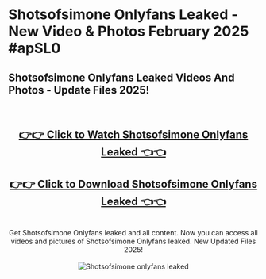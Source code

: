 # Shotsofsimone Onlyfans Leaked - New Video & Photos February 2025 #apSL0

<h2>Shotsofsimone Onlyfans Leaked Videos And Photos - Update Files 2025!</h2>
<br>
<div align="center">
<h2><a href="https://porncheck.live/?utm_source=shotsofsimone&utm_medium=git182&utm_content=newban" rel="nofollow">👉👉 Click to Watch Shotsofsimone Onlyfans Leaked 👈👈</a></h2>
<h2><a href="https://porncheck.live/?utm_source=shotsofsimone&utm_medium=git182&utm_content=newban" rel="nofollow">👉👉 Click to Download Shotsofsimone Onlyfans Leaked 👈👈</a></h2>
<br>
Get Shotsofsimone Onlyfans leaked and all content. Now you can access all videos and pictures of Shotsofsimone Onlyfans leaked. New Updated Files 2025!
<br>
<br>
<a href="https://porncheck.live/?utm_source=shotsofsimone&utm_medium=git182&utm_content=newban" rel="nofollow" data-target="animated-image.originalLink"><img src="https://i.ibb.co/bMWrY6b1/banner2.png" alt="Shotsofsimone onlyfans leaked" style="max-width: 100%; display: inline-block;" data-target="animated-image.originalImage"></a>
</div>
<br>

